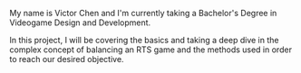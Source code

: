 My name is Victor Chen and I'm currently taking a Bachelor's Degree in Videogame Design and Development.

In this project, I will be covering the basics and taking a deep dive in the complex concept of balancing an RTS game and the methods used in order to reach our desired objective.
